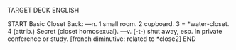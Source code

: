 TARGET DECK
ENGLISH

START
Basic
Closet
Back: —n. 1 small room. 2 cupboard. 3 = *water-closet. 4 (attrib.) Secret (closet homosexual). —v. (-t-) shut away, esp. In private conference or study. [french diminutive: related to *close2]
END
